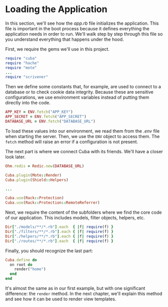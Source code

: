 Loading the Application
=======================

In this section, we'll see how the *app.rb* file initializes the
application. This file is important in the boot process because it
defines everything the application needs in order to run. We'll walk
step by step through this file so you understand everything that happens
under the hood.

First, we require the gems we'll use in this project.

```ruby
require "cuba"
require "hache"
require "mote"
...
require "scrivener"
```

Then we define some constants that, for example, are used to connect to a
database or to check cookie data integrity. Because these are sensitive
configurations, we use environment variables instead of putting them
directly into the code.

```ruby
APP_KEY = ENV.fetch("APP_KEY")
APP_SECRET = ENV.fetch("APP_SECRET")
DATABASE_URL = ENV.fetch("DATABASE_URL")
```

To load these values into our environment, we read them from the *.env*
file when starting the server. Then, we use the `ENV` object to access
them. The `fetch` method will raise an error if a configuration is not
present.

The next part is where we connect Cuba with its friends. We'll have a
closer look later.

```ruby
Ohm.redis = Redic.new(DATABASE_URL)

Cuba.plugin(Mote::Render)
Cuba.plugin(Shield::Helpers)

...

Cuba.use(Rack::Protection)
Cuba.use(Rack::Protection::RemoteReferrer)
```

Next, we require the content of the subfolders where we find the core code
of our application. This includes models, filter objects, helpers, etc.

```ruby
Dir["./models/**/*.rb"].each  { |f| require(f) }
Dir["./filters/**/*.rb"].each { |f| require(f) }
Dir["./helpers/**/*.rb"].each { |f| require(f) }
Dir["./routes/**/*.rb"].each  { |f| require(f) }
```

Finally, you should recognize the last part:

```ruby
Cuba.define do
  on root do
    render("home")
  end
end
```

It's almost the same as in our first example, but with one significant
difference: the `render` method. In the next chapter, we'll explain this
method and see how it can be used to render view templates.
